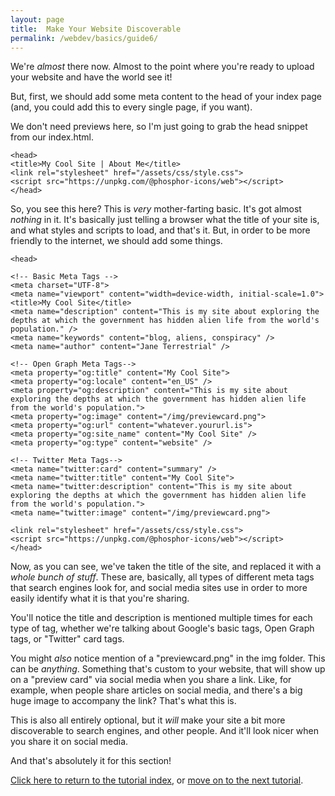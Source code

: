 ```yaml
---
layout: page
title:  Make Your Website Discoverable
permalink: /webdev/basics/guide6/
---
```

We're *almost* there now. Almost to the point where you're ready to upload your website and have the world see it!

But, first, we should add some meta content to the head of your index page (and, you could add this to every single page, if you want).

We don't need previews here, so I'm just going to grab the head snippet from our index.html.

```
<head>
<title>My Cool Site | About Me</title>
<link rel="stylesheet" href="/assets/css/style.css">
<script src="https://unpkg.com/@phosphor-icons/web"></script>
</head>
```

So, you see this here? This is *very* mother-farting basic. It's got almost *nothing* in it. It's basically just telling a browser what the title of your site is, and what styles and scripts to load, and that's it. But, in order to be more friendly to the internet, we should add some things.

```
<head>

<!-- Basic Meta Tags -->
<meta charset="UTF-8">
<meta name="viewport" content="width=device-width, initial-scale=1.0">
<title>My Cool Site</title>
<meta name="description" content="This is my site about exploring the depths at which the government has hidden alien life from the world's population." />
<meta name="keywords" content="blog, aliens, conspiracy" />
<meta name="author" content="Jane Terrestrial" />

<!-- Open Graph Meta Tags-->
<meta property="og:title" content="My Cool Site">
<meta property="og:locale" content="en_US" />
<meta property="og:description" content="This is my site about exploring the depths at which the government has hidden alien life from the world's population.">
<meta property="og:image" content="/img/previewcard.png">
<meta property="og:url" content="whatever.yoururl.is">
<meta property="og:site_name" content="My Cool Site" />
<meta property="og:type" content="website" />

<!-- Twitter Meta Tags-->
<meta name="twitter:card" content="summary" />
<meta name="twitter:title" content="My Cool Site">
<meta name="twitter:description" content="This is my site about exploring the depths at which the government has hidden alien life from the world's population.">
<meta name="twitter:image" content="/img/previewcard.png">

<link rel="stylesheet" href="/assets/css/style.css">
<script src="https://unpkg.com/@phosphor-icons/web"></script>
</head>
```
Now, as you can see, we've taken the title of the site, and replaced it with a *whole bunch of stuff*. These are, basically, all types of different meta tags that search engines look for, and social media sites use in order to more easily identify what it is that you're sharing. 

You'll notice the title and description is mentioned multiple times for each type of tag, whether we're talking about Google's basic tags, Open Graph tags, or "Twitter" card tags.

You might *also* notice mention of a "previewcard.png" in the img folder. This can be *anything*. Something that's custom to your website, that will show up on a "preview card" via social media when you share a link. Like, for example, when people share articles on social media, and there's a big huge image to accompany the link? That's what this is.

This is also all entirely optional, but it *will* make your site a bit more discoverable to search engines, and other people. And it'll look nicer when you share it on social media.

And that's absolutely it for this section!

<a class="page-link" href="/pages/webdev">Click here to return to the tutorial index</a>, or <a class="page-link" href="/webdev/basics/guide7/">move on to the next tutorial</a>.